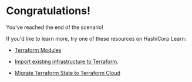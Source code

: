 # Congratulations!

You've reached the end of the scenario!

If you'd like to learn more, try one of these resources on HashiCorp Learn:

- [Terraform
  Modules](https://learn.hashicorp.com/terraform/modules/modules-overview)

- [Import existing infrastructure to
  Terraform](https://learn.hashicorp.com/terraform/state/import).

- [Migrate Terraform State to Terraform
  Cloud](https://learn.hashicorp.com/terraform/tfc/tfc_migration)
